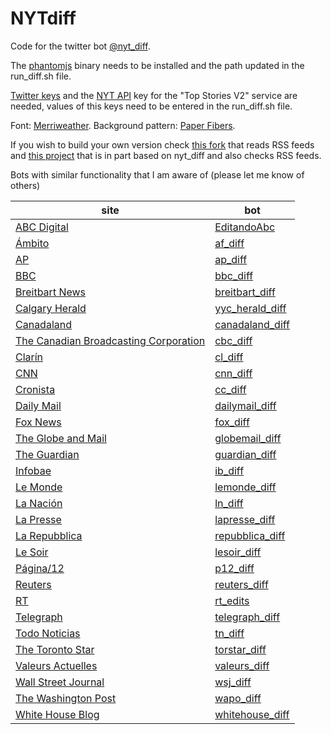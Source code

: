 # NYTdiff

Code for the twitter bot [@nyt_diff](https://twitter.com/nyt_diff).

The [phantomjs](http://phantomjs.org/) binary needs to be installed and the path updated in the run_diff.sh file.

[Twitter keys](https://dev.twitter.com/) and the [NYT API](http://developers.nytimes.com/) key for the "Top Stories V2" service are needed, values of this keys need to be entered in the run_diff.sh file.

Font: [Merriweather](https://fonts.google.com/specimen/Merriweather). Background pattern: [Paper Fibers](http://subtlepatterns.com/paper-fibers/).

If you wish to build your own version check [this fork](https://github.com/xuv/NYTdiff) that reads RSS feeds and [this project](https://github.com/docnow/diffengine) that is in part based on nyt_diff and also checks RSS feeds.

Bots with similar functionality that I am aware of (please let me know of others)


|site|bot|
|----|---|
|[ABC Digital]|[EditandoAbc]|
|[Ámbito]|[af_diff]|
|[AP]|[ap_diff]|
|[BBC]|[bbc_diff]|
|[Breitbart News]|[breitbart_diff]|
|[Calgary Herald]|[yyc_herald_diff]|
|[Canadaland]|[canadaland_diff]|
|[The Canadian Broadcasting Corporation]|[cbc_diff]|
|[Clarín]|[cl_diff]|
|[CNN]|[cnn_diff]|
|[Cronista]|[cc_diff]|
|[Daily Mail]|[dailymail_diff]|
|[Fox News]|[fox_diff]|
|[The Globe and Mail]|[globemail_diff]|
|[The Guardian]|[guardian_diff]|
|[Infobae]|[ib_diff]|
|[Le Monde]|[lemonde_diff]|
|[La Nación]|[ln_diff]|
|[La Presse]|[lapresse_diff]|
|[La Repubblica]|[repubblica_diff]|
|[Le Soir]|[lesoir_diff]|
|[Página/12]|[p12_diff]|
|[Reuters]|[reuters_diff]|
|[RT]|[rt_edits]|
|[Telegraph]|[telegraph_diff]|
|[Todo Noticias]|[tn_diff]|
|[The Toronto Star]|[torstar_diff]|
|[Valeurs Actuelles]|[valeurs_diff]|
|[Wall Street Journal]|[wsj_diff]|
|[The Washington Post]|[wapo_diff]|
|[White House Blog]|[whitehouse_diff]

[EditandoAbc]: https://twitter.com/EditandoAbc
[ABC Digital]: http://www.abc.com.py/

[af_diff]: https://twitter.com/af_diff
[Ámbito]: http://www.ambito.com/

[cc_diff]: https://twitter.com/cc_diff
[Cronista]: https://www.cronista.com/

[ib_diff]: https://twitter.com/ib_diff
[Infobae]: http://www.infobae.com/

[p12_diff]: https://twitter.com/p12_diff
[Página/12]: https://www.pagina12.com.ar/

[tn_diff]: https://twitter.com/tn_diff
[Todo Noticias]: http://tn.com.ar

[wapo_diff]: https://twitter.com/wapo_diff
[The Washington Post]: https://www.washingtonpost.com

[breitbart_diff]: https://twitter.com/breitbart_diff
[Breitbart News]: https://www.breitbart.com

[guardian_diff]: https://twitter.com/guardian_diff
[The Guardian]: https://www.theguardian.com/

[torstar_diff]: https://twitter.com/torstar_diff
[The Toronto Star]: https://www.thestar.com/

[globemail_diff]: https://twitter.com/globemail_diff
[The Globe and Mail]: http://www.theglobeandmail.com/

[canadaland_diff]: https://twitter.com/canadaland_diff
[Canadaland]: http://www.canadalandshow.com/

[repubblica_diff]: https://twitter.com/repubblica_diff
[La Repubblica]: http://www.repubblica.it/

[yyc_herald_diff]: https://twitter.com/yyc_herald_diff
[Calgary Herald]: http://calgaryherald.com/

[cbc_diff]: https://twitter.com/cbc_diff
[The Canadian Broadcasting Corporation]: http://www.cbc.ca/

[lapresse_diff]: https://twitter.com/lapresse_diff
[La Presse]: http://www.lapresse.ca/

[bbc_diff]: https://twitter.com/bbc_diff
[BBC]: http://www.bbc.co.uk/

[rt_edits]: https://twitter.com/rt_edits
[RT]: http://rt.com

[fox_diff]: https://twitter.com/fox_diff
[Fox News]: http://www.foxnews.com/

[dailymail_diff]: https://twitter.com/dailymail_diff
[Daily Mail]: http://www.dailymail.co.uk/

[telegraph_diff]: https://twitter.com/telegraph_diff
[Telegraph]: http://www.telegraph.co.uk/

[cnn_diff]: https://twitter.com/cnn_diff
[CNN]: http://www.cnn.com/

[reuters_diff]: https://twitter.com/reuters_diff
[Reuters]: http://www.reuters.com/

[ap_diff]: https://twitter.com/ap_diff
[AP]: https://www.ap.org/

[whitehouse_diff]: https://twitter.com/whitehouse_diff
[White House Blog]: https://www.whitehouse.gov/blog

[wsj_diff]: https://twitter.com/wsj_diff
[Wall Street Journal]: http://www.wsj.com/

[Clarín]: http://clarin.com
[cl_diff]: https://twitter.com/cl_diff

[La Nación]: http://www.lanacion.com.ar
[ln_diff]: https://twitter.com/ln_diff

[Le Monde]: http://lemonde.fr 
[lemonde_diff]: https://twitter.com/lemonde_diff

[Le Soir]: http://lesoir.be
[lesoir_diff]: https://twitter.com/lesoir_diff

[Valeurs Actuelles]: https://www.valeursactuelles.com/
[valeurs_diff]: https://twitter.com/valeurs_diff
